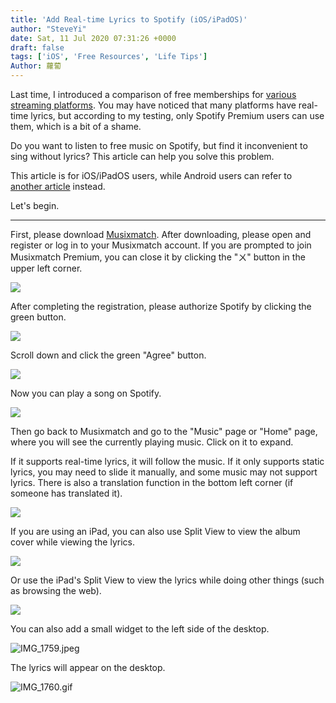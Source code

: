 ```yaml
---
title: 'Add Real-time Lyrics to Spotify (iOS/iPadOS)'
author: "SteveYi"
date: Sat, 11 Jul 2020 07:31:26 +0000
draft: false
tags: ['iOS', 'Free Resources', 'Life Tips']
Author: 蘿蔔
---
```


Last time, I introduced a comparison of free memberships for [various streaming platforms](https://blog.steveyi.net/free-streaming-music-compare/ "[2020 Latest] Comparison of Free Memberships for Major Streaming Platforms"). You may have noticed that many platforms have real-time lyrics, but according to my testing, only Spotify Premium users can use them, which is a bit of a shame. 

Do you want to listen to free music on Spotify, but find it inconvenient to sing without lyrics? This article can help you solve this problem.

This article is for iOS/iPadOS users, while Android users can refer to [another article](https://blog.steveyi.net/no-premium-spotify-dynamic-lyrics/) instead.

Let's begin.

---

First, please download [Musixmatch](https://apps.apple.com/tw/app/musixmatch/id448278467). After downloading, please open and register or log in to your Musixmatch account. If you are prompted to join Musixmatch Premium, you can close it by clicking the "ㄨ" button in the upper left corner.

![](https://static-a1.steveyi.net/media/blog/2020071106591523.png)

After completing the registration, please authorize Spotify by clicking the green button.

![](https://static-a1.steveyi.net/media/blog/2020071107003597.png)

Scroll down and click the green "Agree" button.

![](https://static-a1.steveyi.net/media/blog/2020071107012072.png)

Now you can play a song on Spotify.

![](https://blog.steveyi.net/wp-content/uploads/media/blog/2020071107042389.png)

Then go back to Musixmatch and go to the "Music" page or "Home" page, where you will see the currently playing music. Click on it to expand.

If it supports real-time lyrics, it will follow the music. If it only supports static lyrics, you may need to slide it manually, and some music may not support lyrics. There is also a translation function in the bottom left corner (if someone has translated it).

![](https://static-a1.steveyi.net/media/blog/2020071107271010.png)

If you are using an iPad, you can also use Split View to view the album cover while viewing the lyrics.

![](https://static-a1.steveyi.net/media/blog/2020071215492977.png)

Or use the iPad's Split View to view the lyrics while doing other things (such as browsing the web).

![](https://static-a1.steveyi.net/media/blog/2020071215540769.png)

You can also add a small widget to the left side of the desktop.

![IMG_1759.jpeg](https://blog.steveyi.net/wp-content/uploads/media/blog/2020071107274160.jpeg)

The lyrics will appear on the desktop.

![IMG_1760.gif](https://blog.steveyi.net/wp-content/uploads/media/blog/2020071107275851.gif)
